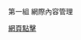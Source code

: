 第一組  網際內容管理  


<a href="https://s40523120.github.io/2017Springwcm_g1/" class="button special">網頁點擊</a>
